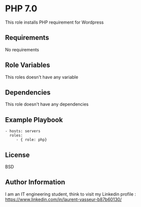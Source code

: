 PHP 7.0
=========

This role installs PHP requirement for Wordpress


Requirements
------------

No requirements


Role Variables
--------------

This roles doesn't have any variable

Dependencies
------------

This role doesn't have any dependencies

Example Playbook
----------------

    - hosts: servers
      roles:
         - { role: php}

License
-------

BSD

Author Information
------------------
I am an IT engineering student, think to visit my Linkedin profile : 
https://www.linkedin.com/in/laurent-vasseur-b87b60130/
